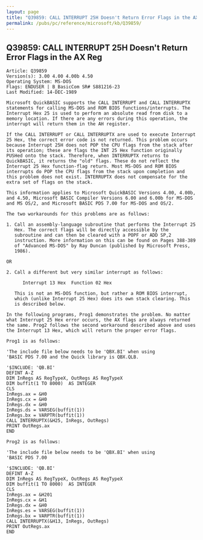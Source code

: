 ```yaml
---
layout: page
title: "Q39859: CALL INTERRUPT 25H Doesn't Return Error Flags in the AX Reg"
permalink: /pubs/pc/reference/microsoft/kb/Q39859/
---
```


## Q39859: CALL INTERRUPT 25H Doesn't Return Error Flags in the AX Reg

	Article: Q39859
	Version(s): 3.00 4.00 4.00b 4.50
	Operating System: MS-DOS
	Flags: ENDUSER | B_BasicCom SR# S881216-23
	Last Modified: 14-DEC-1989
	
	Microsoft QuickBASIC supports the CALL INTERRUPT and CALL INTERRUPTX
	statements for calling MS-DOS and ROM BIOS functions/interrupts. The
	Interrupt Hex 25 is used to perform an absolute read from disk to a
	memory location. If there are any errors during this operation, the
	interrupt will return them in the AH register.
	
	If the CALL INTERRUPT or CALL INTERRUPTX are used to execute Interrupt
	25 Hex, the correct error code is not returned. This problem occurs
	because Interrupt 25H does not POP the CPU flags from the stack after
	its operation; these are flags the INT 25 Hex function originally
	PUSHed onto the stack. Therefore, when INTERRUPTX returns to
	QuickBASIC, it returns the "old" flags. These do not reflect the
	Interrupt 25 Hex function-flag return. Most MS-DOS and ROM BIOS
	interrupts do POP the CPU flags from the stack upon completion and
	this problem does not exist. INTERRUPTX does not compensate for the
	extra set of flags on the stack.
	
	This information applies to Microsoft QuickBASIC Versions 4.00, 4.00b,
	and 4.50, Microsoft BASIC Compiler Versions 6.00 and 6.00b for MS-DOS
	and MS OS/2, and Microsoft BASIC PDS 7.00 for MS-DOS and OS/2.
	
	The two workarounds for this problems are as follows:
	
	1. Call an assembly-language subroutine that performs the Interrupt 25
	   Hex. The correct flags will be directly accessible by the
	   subroutine and can then be cleared with a POPF or ADD SP,2
	   instruction. More information on this can be found on Pages 388-389
	   of "Advanced MS-DOS" by Ray Duncan (published by Microsoft Press,
	   1986).
	
	OR
	
	2. Call a different but very similar interrupt as follows:
	
	      Interrupt 13 Hex  Function 02 Hex
	
	   This is not an MS-DOS function, but rather a ROM BIOS interrupt,
	   which (unlike Interrupt 25 Hex) does its own stack clearing. This
	   is described below.
	
	In the following programs, Prog1 demonstrates the problem. No matter
	what Interrupt 25 Hex error occurs, the AX flags are always returned
	the same. Prog2 follows the second workaround described above and uses
	the Interrupt 13 Hex, which will return the proper error flags.
	
	Prog1 is as follows:
	
	'The include file below needs to be 'QBX.BI' when using
	'BASIC PDS 7.00 and the Quick library is QBX.QLB.
	
	'$INCLUDE: 'QB.BI'
	DEFINT A-Z
	DIM InRegs AS RegTypeX, OutRegs AS RegTypeX
	DIM buffit(1 TO 8000)  AS INTEGER
	CLS
	InRegs.ax = &H0
	InRegs.cx = &H0
	InRegs.dx = &H0
	InRegs.ds = VARSEG(buffit(1))
	InRegs.bx = VARPTR(buffit(1))
	CALL INTERRUPTX(&H25, InRegs, OutRegs)
	PRINT OutRegs.ax
	END
	
	Prog2 is as follows:
	
	'The include file below needs to be 'QBX.BI' when using
	'BASIC PDS 7.00
	
	'$INCLUDE: 'QB.BI'
	DEFINT A-Z
	DIM InRegs AS RegTypeX, OutRegs AS RegTypeX
	DIM buffit(1 TO 8000)  AS INTEGER
	CLS
	InRegs.ax = &H201
	InRegs.cx = &H1
	InRegs.dx = &H0
	InRegs.es = VARSEG(buffit(1))
	InRegs.bx = VARPTR(buffit(1))
	CALL INTERRUPTX(&H13, InRegs, OutRegs)
	PRINT OutRegs.ax
	END
